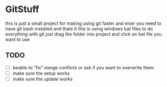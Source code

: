 # GitStuff

this is just a small project for making using git faster and eiser
you need to have git bash installed and thats it
this is using windows bat files to do everything with git
just drag the folder into project and click on bat file you want to use




## TODO

- [ ] beable to "fix" merge conflicts or ask if you want to overwrite them
- [ ] make sure the setup works
- [ ] make sure the update works
